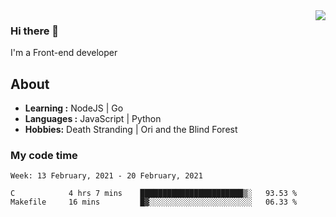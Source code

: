 <img align='right' src="https://github-readme-stats.vercel.app/api?username=strugglebak&show_icons=true">

### Hi there 👋

I'm a Front-end developer

## About

-  **Learning :** NodeJS | Go
-  **Languages :** JavaScript | Python
-  **Hobbies:** Death Stranding | Ori and the Blind Forest

### My code time

<!--START_SECTION:waka-->
```text
Week: 13 February, 2021 - 20 February, 2021

C            4 hrs 7 mins    ███████████████████████▒░   93.53 % 
Makefile     16 mins         █▓░░░░░░░░░░░░░░░░░░░░░░░   06.33 % 
```
<!--END_SECTION:waka-->
